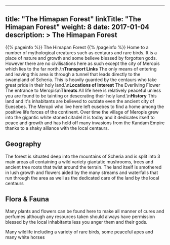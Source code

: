 
---
title: "The Himapan Forest"
linkTitle: "The Himapan Forest"
weight: 8
date: 2017-01-04
description: >
 The Himapan Forest
---

{{% pageinfo %}}
The Himapan Forest
{{% /pageinfo %}}
Home to a number of mythological creatures such as centaurs and rare birds. It is a place of nature and growth and some believe blessed by forgotten gods. However there are no civilisations here as such except the city of Meropis which lies to the far north.\n**Transport Links**  The only means of entering and leaving this area is through a tunnel that leads directly to the swampland of Scheria. This is heavily guarded by the centaurs who take great pride in their holy land.\n**Locations of Interest**  The Everliving Flower  The entrance to Meropis\n**Threats**  All life here is relatively peaceful unless you are found to be tainting or desecrating their holy land.\n**History**  This land and it's inhabitants are believed to outdate even the ancient city of Euesebes. The Meropii who live here left eusebes to find a home among the positive life forces of the continent. Over time the village of Meropis grew into the gigantic white stoned citadel it is today and it dedicates itself to peace and growth and has held off many invasions from the Kandam Empire thanks to a shaky alliance with the local centaurs.

## Geography


The forest is situated deep into the mountains of Scheria and is split into 3 main areas all containing a wild variety giantatic mushrooms, trees and ancient tree roots that twist around the terrain. The land itself is smothered in lush growth and flowers aided by the many streams and waterfalls that run through the area as well as the dedicated care of the land by the local centaurs
    

## Flora & Fauna


Many plants and flowers can be found here to make all manner of cures and perfumes although any resources taken should always have permission blessed by the local inhabitants less you anger them and their gods.

Many wildlife including a variety of rare birds, some peaceful apes and many white horses
